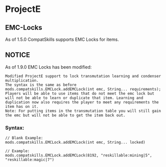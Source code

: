 # ProjectE

## EMC-Locks

As of 1.5.0 CompatSkills supports EMC Locks for items.

## NOTICE

As of 1.9.0 EMC Locks has been modified:

    Modified ProjectE support to lock transmutation learning and condenser multiplication.
    The syntax is the same as before mods.compatskills.EMCLock.addEMCLock(int emc, String... requirements);
    Players will be able to use items that do not meet the emc lock but will not be able to learn or duplicate that item. Learning and duplication now also requires the player to meet any requirements the item has on it.
    Note: For putting items in the transmutation table you will still gain the emc but will not be able to get the item back out.
    

### Syntax:

    // Blank Example:
    mods.compatskills.EMCLock.addEMCLock(int emc, String... locked)
    
    // Example:
    mods.compatskills.EMCLock.addEMCLock(8192, "reskillable:mining|5", "reskillable:magic|7")